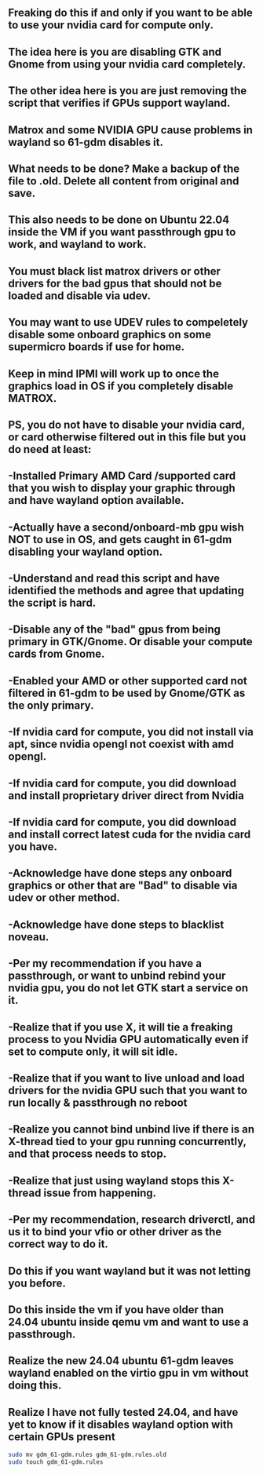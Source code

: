 ## Freaking do this if and only if you want to be able to use your nvidia card for compute only.
## The idea here is you are disabling GTK and Gnome from using your nvidia card completely.
## The other idea here is you are just removing the script that verifies if GPUs support wayland.
## Matrox and some NVIDIA GPU cause problems in wayland so 61-gdm disables it. 
## What needs to be done? Make a backup of the file to .old. Delete all content from original and save.
## This also needs to be done on Ubuntu 22.04 inside the VM if you want passthrough gpu to work, and wayland to work.
## You must black list matrox drivers or other drivers for the bad gpus that should not be loaded and disable via udev.
## You may want to use UDEV rules to compeletely disable some onboard graphics on some supermicro boards if use for home.
## Keep in mind IPMI will work up to once the graphics load in OS if you completely disable MATROX.
## PS, you do not have to disable your nvidia card, or card otherwise filtered out in this file but you do need at least:
## -Installed Primary AMD Card /supported card that you wish to display your graphic through and have wayland option available.
## -Actually have a second/onboard-mb gpu wish NOT to use in OS, and gets caught in 61-gdm disabling your wayland option.
## -Understand and read this script and have identified the methods and agree that updating the script is hard.
## -Disable any of the "bad" gpus from being primary in GTK/Gnome. Or disable your compute cards from Gnome.
## -Enabled your AMD or other supported card not filtered in 61-gdm to be used by Gnome/GTK as the only primary.
## -If nvidia card for compute, you did not install via apt, since nvidia opengl not coexist with amd opengl.
## -If nvidia card for compute, you did download and install proprietary driver direct from Nvidia
## -If nvidia card for compute, you did download and install correct latest cuda for the nvidia card you have.
## -Acknowledge have done steps any onboard graphics or other that are "Bad" to disable via udev or other method.
## -Acknowledge have done steps to blacklist noveau.
## -Per my recommendation if you have a passthrough, or want to unbind rebind your nvidia gpu, you do not let GTK start a service on it.
## -Realize that if you use X, it will tie a freaking process to you Nvidia GPU automatically even if set to compute only, it will sit idle.
## -Realize that if you want to live unload and load drivers for the nvidia GPU such that you want to run locally & passthrough no reboot
## -Realize you cannot bind unbind live if there is an X-thread tied to your gpu running concurrently, and that process needs to stop.
## -Realize that just using wayland stops this X-thread issue from happening.
## -Per my recommendation, research driverctl, and us it to bind your vfio or other driver as the correct way to do it.
## Do this if you want wayland but it was not letting you before.
## Do this inside the vm if you have older than 24.04 ubuntu inside qemu vm and want to use a passthrough.
## Realize the new 24.04 ubuntu 61-gdm leaves wayland enabled on the virtio gpu in vm without doing this.
## Realize I have not fully tested 24.04, and have yet to know if it disables wayland option with certain GPUs present
```bash
sudo mv gdm_61-gdm.rules gdm_61-gdm.rules.old
sudo touch gdm_61-gdm.rules
```